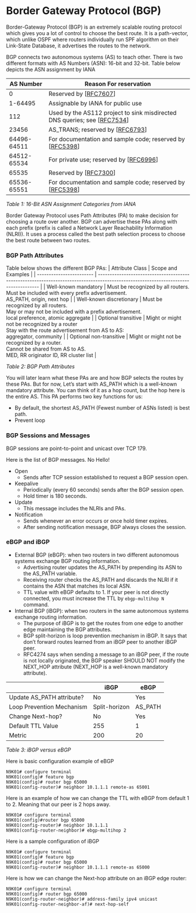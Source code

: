 # Border Gateway Protocol (BGP)

Border-Gateway Protocol (BGP) is an extremely scalable routing protocol which gives you a lot of control to choose the best route. It is a path-vector, which unlike OSPF where routers individually run SPF algorithm on their Link-State Database, it advertises the routes to the network.

BGP connects two autonomous systems (AS) to teach other. There is two different formats with AS Numbers (ASN): 16-bit and 32-bit. Table below depicts the ASN assignment by IANA

| AS Number   | Reason For reservation                                                                                     |
| ----------- | ---------------------------------------------------------------------------------------------------------- |
| 0           | Reserved by [[RFC7607](http://www.iana.org/go/rfc7607)]                                                    |
| 1-64495     | Assignable by IANA for public use                                                                          |
| 112         | Used by the AS112 project to sink misdirected DNS queries; see [[RFC7534](http://www.iana.org/go/rfc7534)] |
| 23456       | AS_TRANS; reserved by [[RFC6793](http://www.iana.org/go/rfc6793)]                                          |
| 64496-64511 | For documentation and sample code; reserved by [[RFC5398](http://www.iana.org/go/rfc5398)]                 |
| 64512-65534 | For private use; reserved by [[RFC6996](http://www.iana.org/go/rfc6996)]                                   |
| 65535       | Reserved by [[RFC7300](http://www.iana.org/go/rfc7300)]                                                    |
| 65536-65551 | For documentation and sample code; reserved by [[RFC5398](http://www.iana.org/go/rfc5398)]                 |

*Table 1: 16-Bit ASN Assignment Categories from IANA*

Border Gateway Protocol uses Path Attributes (PA) to make decision for choosing a route over another. BGP can advertise these PAs along with each prefix (prefix is called a Network Layer Reachability Information (NLRI)). It uses a process called the best path selection process to choose the best route between two routes.

### BGP Path Attributes

Table below shows the different BGP PAs:
| Attribute Class          | Scope and Examples                                                                                                                  |
| ------------------------ | ----------------------------------------------------------------------------------------------------------------------------------- |
| Well-known mandatory     | Must be recognized by all routers.<br>Must be included with every prefix advertisement.<br>AS_PATH, origin, next hop                |
| Well-known discretionary | Must be recognized by all routers.<br>May or may not be included with a prefix advertisement.<br>local preference, atomic aggregate |
| Optional transitive      | Might or might not be recognized by a router<br>Stay with the route advertisement from AS to AS:<br>aggregator, community           |
| Optional non-transitive  | Might or might not be recognized by a router.<br>Cannot be shared from AS to AS.<br>MED, RR originator ID, RR cluster list          |

*Table 2: BGP Path Attributes*

You will later learn what these PAs are and how BGP selects the routes by these PAs. But for now, Let’s start with AS_PATH which is a well-known mandatory attribute. You can think of it as a hop count, but the hop here is the entire AS. This PA performs two key functions for us:

  * By default, the shortest AS_PATH (Fewest number of ASNs listed) is best path.
  * Prevent loop

### BGP Sessions and Messages

BGP sessions are point-to-point and unicast over TCP 179.

Here is the list of BGP messages. No Hello!

* Open
  * Sends after TCP session established to request a BGP session open.
* Keepalive
  * Periodically (every 60 seconds) sends after the BGP session open.
  * Hold timer is 180 seconds.
* Update
  * This message includes the NLRIs and PAs.
* Notification
  * Sends whenever an error occurs or once hold timer expires.
  * After sending notification message, BGP always closes the session.

### eBGP and iBGP

* External BGP (eBGP): when two routers in two different autonomous systems exchange BGP routing information.
  * Advertising router updates the AS_PATH by prepending its ASN to the AS_PATH variable.
  * Receiving router checks the AS_PATH and discards the NLRI if it contains the ASN that matches its local ASN.
  * TTL value with eBGP defaults to 1. If your peer is not directly connected, you must increase the TTL by `ebgp-multihop N` command.
* Internal BGP (iBGP): when two routers in the same autonomous systems exchange routing information.
  * The purpose of iBGP is to get the routes from one edge to another edge maintaining the BGP attributes.
  * BGP split-horizon is loop prevention mechanism in iBGP. It says that don’t forward routes learned from an iBGP peer to another iBGP peer.
  * RFC4274 says when sending a message to an iBGP peer, if the route is not locally originated, the BGP speaker SHOULD NOT modify the NEXT_HOP attribute (NEXT_HOP is a well-known mandatory attribute).

|                           | iBGP          | eBGP    |
| ------------------------- | ------------- | ------- |
| Update AS_PATH attribute? | No            | Yes     |
| Loop Prevention Mechanism | Split-horizon | AS_PATH |
| Change Next-hop?          | No            | Yes     |
| Default TTL Value         | 255           | 1       |
| Metric                    | 200           | 20      |

*Table 3: iBGP versus eBGP*

Here is basic configuration example of eBGP

```redcode
N9K01# configure terminal
N9K01(config)# feature bgp
N9K01(config)# router bgp 65000
N9K01(config-router)# neighbor 10.1.1.1 remote-as 65001
```

Here is an example of how we can change the TTL with eBGP from default 1 to 2. Meaning that our peer is 2 hops away.

```redcode
N9K01# configure terminal
N9K01(config)#router bgp 65000
N9K01(config-router)# neighbor 10.1.1.1
N9K01(config-router-neighbor)# ebgp-multihop 2
```

Here is a sample configuration of iBGP

```redcode
N9K01# configure terminal
N9K01(config)# feature bgp
N9K01(config)# router bgp 65000
N9K01(config-router)# neighbor 10.1.1.1 remote-as 65000
```

Here is how we can change the Next-hop attribute on an iBGP edge router:

```redcode
N9K01# configure terminal
N9K01(config)# router bgp 65000
N9K01(config-router-neighbor)# address-family ipv4 unicast
N9K01(config-router-neighbor-af)# next-hop-self
```
